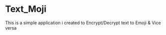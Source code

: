 # Text_Moji
This is a simple application i created to Encrypt/Decrypt text to Emoji &amp; Vice versa
